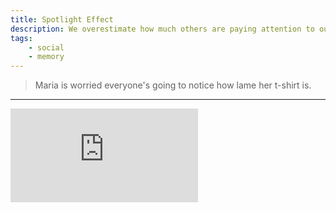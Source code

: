 ```yaml
---
title: Spotlight Effect
description: We overestimate how much others are paying attention to our behaviour and appearance.
tags: 
    - social
    - memory
---
```


> Maria is worried everyone's going to notice how lame her t-shirt is.

---

<iframe class="w-full aspect-video" src="https://www.youtube.com/embed/lAxOi9EEvlM" title="YouTube video player" frameborder="0" allow="accelerometer; autoplay; clipboard-write; encrypted-media; gyroscope; picture-in-picture" allowfullscreen></iframe>


